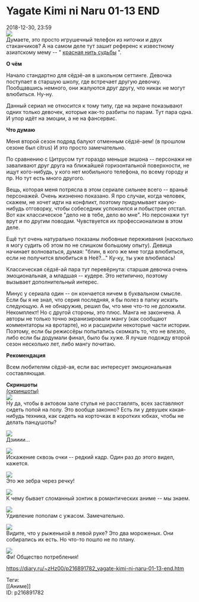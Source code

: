 Yagate Kimi ni Naru 01-13 END
==============================

   
 2018-12-30, 23:59   
    [![](pics/Vsavqpcl.png)](https://i.imgur.com/Vsavqpc.png)     
 Думаете, это просто игрушечный телефон из ниточки и двух стаканчиков? А на самом деле тут зашит референс к известному азиатскому мему -- "  [красная нить судьбы](https://ru.wikipedia.org/wiki/%D0%9A%D1%80%D0%B0%D1%81%D0%BD%D0%B0%D1%8F_%D0%BD%D0%B8%D1%82%D1%8C_%D1%81%D1%83%D0%B4%D1%8C%D0%B1%D1%8B)  ".   
   
  **О чём**    
   
 Начало стандартно для сёдзё-ая в школьном сеттинге. Девочка поступает в старшую школу, где встречает другую девочку. Пообщавшись немного, они жалуются друг другу, что никак не могут влюбиться. Ну-ну.   
   
 Данный сериал не относится к тому типу, где на экране показывают одних только девочек, которые как-то разбиты по парам. Тут пара одна. И упор идёт на эмоции, а не на фансервис.   
   
  **Что думаю**    
   
 Меня второй сезон подряд балуют отменным сёдзё-аем! (в прошлом сезоне был citrus) И это просто замечательно.   
   
 По сравнению с Цитрусом тут гораздо меньше экшона -- персонажи не заваливают друг друга на ближайшей горизонтальной поверхности, не ищут кого-нибудь, у кого нет мобильного телефона, по всему городу и пр. Но тут есть много другого.   
   
 Вещь, которая меня потрясла в этом сериале сильнее всего -- враньё персонажей. Очень жизненно показано. Я про случаи, когда человек, скажем, не хочет идти на конфликт, поэтому придумывает какую-нибудь отговорку, чтобы собеседник успокоился и побыстрее отстал. Вот как классическое "дело не в тебе, дело во мне". Но персонажи тут врут и по другим поводам. Чувствуется их профессионализм в этом деле.   
   
 Ещё тут очень натурально показаны любовные переживания (насколько я могу судить об этом по не слишком большому опыту). Девица начинает волноваться, думая: "блин, в кого же мне тогда влюбиться, если не получится влюбиться в Неё?..." Ку-ку, ты уже влюбилась!   
   
 Классическая сёдзё-ай пара тут перевёрнута: старшая девочка очень эмоциональная, а младшая -- кудере. Это нетипично, поэтому вызывает дополнительный интерес.   
   
 Минус у сериала один -- он кончается ничем в буквальном смысле. Если бы я не знал, что серия последняя, я бы полез в папку искать следующую. А не обнаружив, решил бы, что мне что-то не доложили. Некомплект! Но с другой стороны, это плюс. Манга не закончена. А авторы не только точно экранизировали мангу (как сообщают комментаторы на вротарте), но и расширили некоторые части истории. Поэтому, если бы режиссёры попытались скомкать то, что не влезло, либо если бы додумали финал, было бы хуже. Я лучше подожду второй сезон несколько лет, либо мангу почитаю.   
   
  **Рекомендация**    
   
 Всем любителям сёдзё-ая, если вас интересует эмоциональная составляющая.   
   
  **Скриншоты**    
  [(скриншоты)](https://zHz00.diary.ru/p216891782.htm?index=1#linkmore216891782m1)       
  [![](pics/GrvMqwLl.jpg)](https://i.imgur.com/GrvMqwL.jpg)    
 Ну да, чтобы в актовом зале стулья не расставлять, всех заставляют сидеть попой на полу. Это вообще законно? Есть ли у девушек какая-нибудь техника, как сидеть на корточках в коротких юбках, чтобы не делать панцушоты?   
   
  [![](pics/AV0hfUyl.jpg)](https://i.imgur.com/AV0hfUy.jpg)    
 Дзииии...   
   
  [![](pics/HMHyYhGl.jpg)](https://i.imgur.com/HMHyYhG.jpg)    
 Искажение сквозь очки -- редкий кадр. Один раз до этого видел, кажется.   
   
  [![](pics/i3qYxyTl.jpg)](https://i.imgur.com/i3qYxyT.jpg)    
 Это же зебра через речку!   
   
  [![](pics/gNErTi9l.jpg)](https://i.imgur.com/gNErTi9.jpg)    
 К чему бывает сломанный зонтик в романтических аниме -- мы знаем.   
   
  [![](pics/RfNHIO0l.jpg)](https://i.imgur.com/RfNHIO0.jpg)    
 Удивление пополам с ужасом. Замечательно.   
   
  [![](pics/BBiVGSVl.jpg)](https://i.imgur.com/BBiVGSV.jpg)    
 Видите, что у рыженькой в левой руке? Это два мороженых. Они собирались их есть. Но что-то пошло не по плану.   
   
  [![](pics/6xbtmy4l.jpg)](https://i.imgur.com/6xbtmy4.jpg)    
 Фи! Общество потребления!      
    
 <https://diary.ru/~zHz00/p216891782_yagate-kimi-ni-naru-01-13-end.htm>   
   
 Теги:   
 [[Аниме]]   
 ID: p216891782
